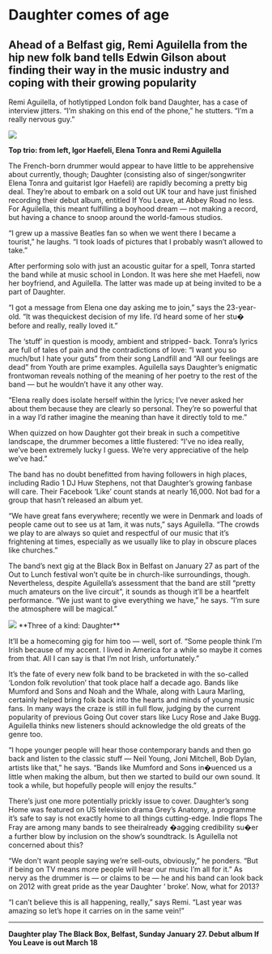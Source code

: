 # Daughter comes of age
## Ahead of a Belfast gig, Remi Aguilella from the hip new folk band tells Edwin Gilson about finding their way in the music industry and coping with their growing popularity

Remi Aguilella, of hotlytipped London folk band Daughter, has a case of interview jitters. “I’m shaking on this end of the phone,” he stutters. “I’m a really nervous guy.”

<img src="/Images/Stacey Hatfield/">

**Top trio: from left, Igor Haefeli, Elena Tonra and Remi Aguilella**

The French-born drummer would appear to have little to be apprehensive about currently, though; Daughter (consisting also of singer/songwriter Elena Tonra and guitarist Igor Haefeli) are rapidly becoming a pretty big deal. They’re about to embark on a sold out UK tour and have just finished recording their debut album, entitled If You Leave, at Abbey Road no less. For Aguilella, this meant fulfilling a boyhood dream — not making a record, but having a chance to snoop around the world-famous studios.

“I grew up a massive Beatles fan so when we went there I became a tourist,” he laughs. “I took loads of pictures that I probably wasn’t allowed to take.” 

After performing solo with just an acoustic guitar for a spell, Tonra started the band while at music school in London. It was here she met Haefeli, now her boyfriend, and Aguilella. The latter was made up at being invited to be a part of Daughter. 

“I got a message from Elena one day asking me to join,” says the 23-year-old. “It was thequickest decision of my life. I’d heard some of her stu� before and really, really loved it.”

The ‘stuff’ in question is moody, ambient and stripped- back. Tonra’s lyrics are full of tales of pain and the contradictions of love: “I want you so much/but I hate your guts” from their song Landfill and “All our feelings are dead” from Youth are prime examples. Aguilella says Daughter’s enigmatic frontwoman reveals nothing of the meaning of her poetry to the rest of the band — but he wouldn’t have it any other way.

“Elena really does isolate herself within the lyrics; I’ve never asked her about them because they are clearly so personal. They’re so powerful that in a way I’d rather imagine the meaning than have it directly told to me.”

When quizzed on how Daughter got their break in such a competitive landscape, the drummer becomes a little flustered: “I’ve no idea really, we’ve been extremely lucky I guess. We’re very appreciative of the help we’ve had.”

The band has no doubt benefitted from having followers in high places, including Radio 1 DJ Huw Stephens, not that Daughter’s growing fanbase will care. Their Facebook ‘Like’ count stands at nearly 16,000. Not bad for a group that hasn’t released an album yet.

“We have great fans everywhere; recently we were in Denmark and loads of people came out to see us at 1am, it was nuts,” says Aguilella. “The crowds we play to are always so quiet and respectful of our music that it’s frightening at times, especially as we usually like to play in obscure places like churches.”

The band’s next gig at the Black Box in Belfast on January 27 as part of the Out to Lunch festival won’t quite be in church-like surroundings, though. Nevertheless, despite Aguilella’s assessment that the band are still “pretty much amateurs on the live circuit”, it sounds as though it’ll be a heartfelt performance. “We just want to give everything we have,” he says. “I’m sure the atmosphere will be magical.”

<img src="/Images/Stacey Hatfield/">
**Three of a kind: Daughter**

It’ll be a homecoming gig for him too — well, sort of. “Some people think I’m Irish because of my accent. I lived in America for a while so maybe it comes from that. All I can say is that I’m not Irish, unfortunately.”

It’s the fate of every new folk band to be bracketed in with the so-called ‘London folk revolution’ that took place half a decade ago. Bands like Mumford and Sons and Noah and the Whale, along with Laura Marling, certainly helped bring folk back into the hearts and minds of young music fans. In many ways the craze is still in full flow, judging by the current popularity of previous Going Out cover stars like Lucy Rose and Jake Bugg. Aguilella thinks new listeners should acknowledge the old greats of the genre too.

“I hope younger people will hear those contemporary bands and then go back and listen to the classic stuff — Neil Young, Joni Mitchell, Bob Dylan, artists like that,” he says. “Bands like Mumford and Sons in�uenced us a little when making the album, but then we started to build our own sound. It took a while, but hopefully people will enjoy the results.”

There’s just one more potentially prickly issue to cover. Daughter’s song Home was featured on US television drama Grey’s Anatomy, a programme it’s safe to say is not exactly home to all things cutting-edge. Indie flops The Fray are among many bands to see theiralready �agging credibility su�er a further blow by inclusion on the show’s soundtrack. Is Aguilella not concerned about this?

“We don’t want people saying we’re sell-outs, obviously,” he ponders. “But if being on TV means more people will hear our music I’m all for it.” As nervy as the drummer is — or claims to be — he and his band can look back on 2012 with great pride as the year Daughter ‘ broke’. Now, what for 2013?

“I can’t believe this is all happening, really,” says Remi. “Last year was amazing so let’s
hope it carries on in the same vein!”

---

**Daughter play The Black Box, Belfast, Sunday January 27. Debut album If You Leave is out March 18**
